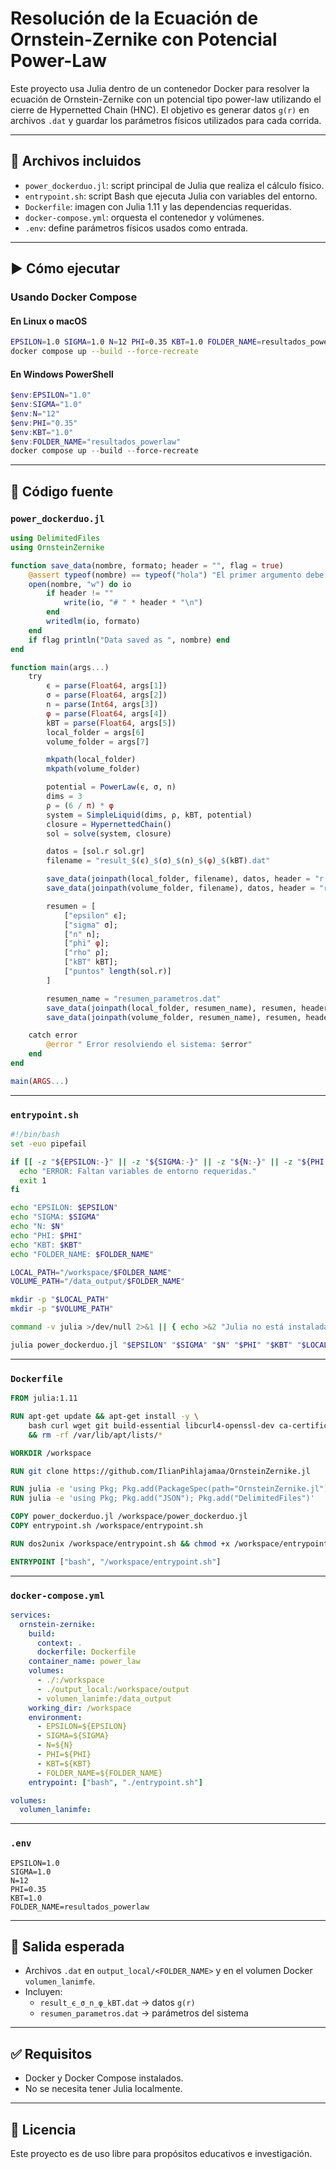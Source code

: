 # Resolución de la Ecuación de Ornstein-Zernike con Potencial Power-Law

Este proyecto usa Julia dentro de un contenedor Docker para resolver la ecuación de Ornstein-Zernike con un potencial tipo power-law utilizando el cierre de Hypernetted Chain (HNC). El objetivo es generar datos `g(r)` en archivos `.dat` y guardar los parámetros físicos utilizados para cada corrida.

---

## 🧩 Archivos incluidos

- `power_dockerduo.jl`: script principal de Julia que realiza el cálculo físico.
- `entrypoint.sh`: script Bash que ejecuta Julia con variables del entorno.
- `Dockerfile`: imagen con Julia 1.11 y las dependencias requeridas.
- `docker-compose.yml`: orquesta el contenedor y volúmenes.
- `.env`: define parámetros físicos usados como entrada.

---

## ▶️ Cómo ejecutar

### Usando Docker Compose

#### En Linux o macOS

```bash
EPSILON=1.0 SIGMA=1.0 N=12 PHI=0.35 KBT=1.0 FOLDER_NAME=resultados_powerlaw \
docker compose up --build --force-recreate
```

#### En Windows PowerShell

```powershell
$env:EPSILON="1.0"
$env:SIGMA="1.0"
$env:N="12"
$env:PHI="0.35"
$env:KBT="1.0"
$env:FOLDER_NAME="resultados_powerlaw"
docker compose up --build --force-recreate
```

---

## 🧪 Código fuente

### `power_dockerduo.jl`

```julia
using DelimitedFiles
using OrnsteinZernike

function save_data(nombre, formato; header = "", flag = true)
    @assert typeof(nombre) == typeof("hola") "El primer argumento debe ser texto"
    open(nombre, "w") do io
        if header != ""
            write(io, "# " * header * "\n")
        end
        writedlm(io, formato)
    end
    if flag println("Data saved as ", nombre) end
end

function main(args...)
    try
        ϵ = parse(Float64, args[1])
        σ = parse(Float64, args[2])
        n = parse(Int64, args[3])
        φ = parse(Float64, args[4])
        kBT = parse(Float64, args[5])
        local_folder = args[6]
        volume_folder = args[7]

        mkpath(local_folder)
        mkpath(volume_folder)

        potential = PowerLaw(ϵ, σ, n)
        dims = 3
        ρ = (6 / π) * φ
        system = SimpleLiquid(dims, ρ, kBT, potential)
        closure = HypernettedChain()
        sol = solve(system, closure)

        datos = [sol.r sol.gr]
        filename = "result_$(ϵ)_$(σ)_$(n)_$(φ)_$(kBT).dat"

        save_data(joinpath(local_folder, filename), datos, header = "r g(r)")
        save_data(joinpath(volume_folder, filename), datos, header = "r g(r)")

        resumen = [
            ["epsilon" ϵ];
            ["sigma" σ];
            ["n" n];
            ["phi" φ];
            ["rho" ρ];
            ["kBT" kBT];
            ["puntos" length(sol.r)]
        ]

        resumen_name = "resumen_parametros.dat"
        save_data(joinpath(local_folder, resumen_name), resumen, header = "Parámetro Valor")
        save_data(joinpath(volume_folder, resumen_name), resumen, header = "Parámetro Valor")

    catch error
        @error " Error resolviendo el sistema: $error"
    end
end

main(ARGS...)
```

---

### `entrypoint.sh`

```bash
#!/bin/bash
set -euo pipefail

if [[ -z "${EPSILON:-}" || -z "${SIGMA:-}" || -z "${N:-}" || -z "${PHI:-}" || -z "${KBT:-}" || -z "${FOLDER_NAME:-}" ]]; then
  echo "ERROR: Faltan variables de entorno requeridas."
  exit 1
fi

echo "EPSILON: $EPSILON"
echo "SIGMA: $SIGMA"
echo "N: $N"
echo "PHI: $PHI"
echo "KBT: $KBT"
echo "FOLDER_NAME: $FOLDER_NAME"

LOCAL_PATH="/workspace/$FOLDER_NAME"
VOLUME_PATH="/data_output/$FOLDER_NAME"

mkdir -p "$LOCAL_PATH"
mkdir -p "$VOLUME_PATH"

command -v julia >/dev/null 2>&1 || { echo >&2 "Julia no está instalada."; exit 1; }

julia power_dockerduo.jl "$EPSILON" "$SIGMA" "$N" "$PHI" "$KBT" "$LOCAL_PATH" "$VOLUME_PATH"
```

---

### `Dockerfile`

```dockerfile
FROM julia:1.11

RUN apt-get update && apt-get install -y \
    bash curl wget git build-essential libcurl4-openssl-dev ca-certificates dos2unix \
    && rm -rf /var/lib/apt/lists/*

WORKDIR /workspace

RUN git clone https://github.com/IlianPihlajamaa/OrnsteinZernike.jl

RUN julia -e 'using Pkg; Pkg.add(PackageSpec(path="OrnsteinZernike.jl")); Pkg.instantiate()'
RUN julia -e 'using Pkg; Pkg.add("JSON"); Pkg.add("DelimitedFiles")'

COPY power_dockerduo.jl /workspace/power_dockerduo.jl
COPY entrypoint.sh /workspace/entrypoint.sh

RUN dos2unix /workspace/entrypoint.sh && chmod +x /workspace/entrypoint.sh

ENTRYPOINT ["bash", "/workspace/entrypoint.sh"]
```

---

### `docker-compose.yml`

```yaml
services:
  ornstein-zernike:
    build:
      context: .
      dockerfile: Dockerfile
    container_name: power_law
    volumes:
      - ./:/workspace
      - ./output_local:/workspace/output
      - volumen_lanimfe:/data_output
    working_dir: /workspace
    environment:
      - EPSILON=${EPSILON}
      - SIGMA=${SIGMA}
      - N=${N}
      - PHI=${PHI}
      - KBT=${KBT}
      - FOLDER_NAME=${FOLDER_NAME}
    entrypoint: ["bash", "./entrypoint.sh"]

volumes:
  volumen_lanimfe:
```

---

### `.env`

```env
EPSILON=1.0
SIGMA=1.0
N=12
PHI=0.35
KBT=1.0
FOLDER_NAME=resultados_powerlaw
```

---

## 📂 Salida esperada

- Archivos `.dat` en `output_local/<FOLDER_NAME>` y en el volumen Docker `volumen_lanimfe`.
- Incluyen:
  - `result_ϵ_σ_n_φ_kBT.dat` → datos `g(r)`
  - `resumen_parametros.dat` → parámetros del sistema

---

## ✅ Requisitos

- Docker y Docker Compose instalados.
- No se necesita tener Julia localmente.

---

## 📄 Licencia

Este proyecto es de uso libre para propósitos educativos e investigación.
